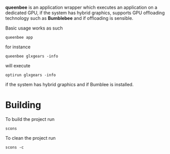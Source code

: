 **queenbee** is an application wrapper which executes an application on a dedicated GPU, if the system has hybrid graphics, supports GPU offloading technology such as **Bumblebee** and if offloading is sensible.

Basic usage works as such
```shell
queenbee app
```

for instance
```shell
queenbee glxgears -info
```

will execute
```shell
optirun glxgears -info
```
if the system has hybrid graphics and if Bumblee is installed.

# Building #

To build the project run 
```shell
scons
```

To clean the project run
```shell
scons -c
```
